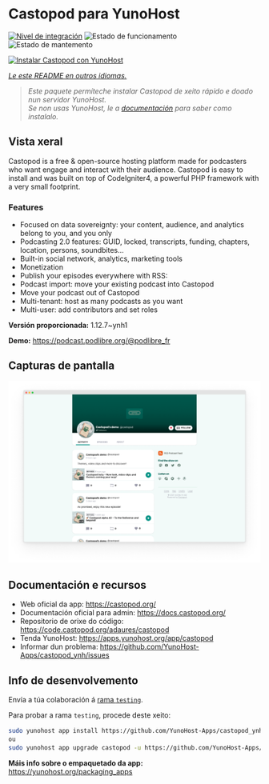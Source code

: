 <!--
NOTA: Este README foi creado automáticamente por <https://github.com/YunoHost/apps/tree/master/tools/readme_generator>
NON debe editarse manualmente.
-->

# Castopod para YunoHost

[![Nivel de integración](https://dash.yunohost.org/integration/castopod.svg)](https://ci-apps.yunohost.org/ci/apps/castopod/) ![Estado de funcionamento](https://ci-apps.yunohost.org/ci/badges/castopod.status.svg) ![Estado de mantemento](https://ci-apps.yunohost.org/ci/badges/castopod.maintain.svg)

[![Instalar Castopod con YunoHost](https://install-app.yunohost.org/install-with-yunohost.svg)](https://install-app.yunohost.org/?app=castopod)

*[Le este README en outros idiomas.](./ALL_README.md)*

> *Este paquete permíteche instalar Castopod de xeito rápido e doado nun servidor YunoHost.*  
> *Se non usas YunoHost, le a [documentación](https://yunohost.org/install) para saber como instalalo.*

## Vista xeral

Castopod is a free & open-source hosting platform made for podcasters who want engage and interact with their audience.
Castopod is easy to install and was built on top of CodeIgniter4, a powerful PHP framework with a very small footprint.


### Features

- Focused on data sovereignty: your content, audience, and analytics belong to you, and you only
- Podcasting 2.0 features: GUID, locked, transcripts, funding, chapters, location, persons, soundbites…
- Built-in social network, analytics, marketing tools
- Monetization
- Publish your episodes everywhere with RSS:
- Podcast import: move your existing podcast into Castopod
- Move your podcast out of Castopod
- Multi-tenant: host as many podcasts as you want
- Multi-user: add contributors and set roles

**Versión proporcionada:** 1.12.7~ynh1

**Demo:** <https://podcast.podlibre.org/@podlibre_fr>

## Capturas de pantalla

![Captura de pantalla de Castopod](./doc/screenshots/screenshot.png)

## Documentación e recursos

- Web oficial da app: <https://castopod.org/>
- Documentación oficial para admin: <https://docs.castopod.org/>
- Repositorio de orixe do código: <https://code.castopod.org/adaures/castopod>
- Tenda YunoHost: <https://apps.yunohost.org/app/castopod>
- Informar dun problema: <https://github.com/YunoHost-Apps/castopod_ynh/issues>

## Info de desenvolvemento

Envía a túa colaboración á [rama `testing`](https://github.com/YunoHost-Apps/castopod_ynh/tree/testing).

Para probar a rama `testing`, procede deste xeito:

```bash
sudo yunohost app install https://github.com/YunoHost-Apps/castopod_ynh/tree/testing --debug
ou
sudo yunohost app upgrade castopod -u https://github.com/YunoHost-Apps/castopod_ynh/tree/testing --debug
```

**Máis info sobre o empaquetado da app:** <https://yunohost.org/packaging_apps>
